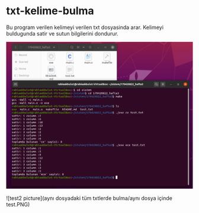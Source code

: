 # txt-kelime-bulma
Bu program verilen kelimeyi verilen txt dosyasinda arar.
Kelimeyi buldugunda satir ve sutun bilgilerini dondurur.

![test picture](test.PNG)

![test2 picture](aynı dosyadaki tüm txtlerde bulma/aynı dosya içinde test.PNG)
